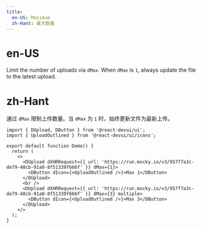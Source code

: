 ```yaml
---
title:
  en-US: Maximum
  zh-Hant: 最大数量
---
```


# en-US

Limit the number of uploads via `dMax`. When `dMax` is `1`, always update the file to the latest upload.

# zh-Hant

通过 `dMax` 限制上传数量。当 `dMax` 为 `1` 时，始终更新文件为最新上传。

```tsx
import { DUpload, DButton } from '@react-devui/ui';
import { UploadOutlined } from '@react-devui/ui/icons';

export default function Demo() {
  return (
    <>
      <DUpload dXHRRequest={{ url: 'https://run.mocky.io/v3/957f7a3c-de79-48cb-91a0-8f51339f666f' }} dMax={1}>
        <DButton dIcon={<UploadOutlined />}>Max 1</DButton>
      </DUpload>
      <br />
      <DUpload dXHRRequest={{ url: 'https://run.mocky.io/v3/957f7a3c-de79-48cb-91a0-8f51339f666f' }} dMax={3} multiple>
        <DButton dIcon={<UploadOutlined />}>Max 3</DButton>
      </DUpload>
    </>
  );
}
```
